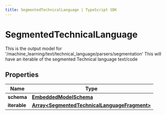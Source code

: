 ```yaml
---
title: SegmentedTechnicalLanguage | TypeScript SDK
---
```



# SegmentedTechnicalLanguage

This is the output model for \'/machine_learning/text/technical_language/parsers/segmentation\'  This will have an iterable of the segmented Technical language text/code

## Properties

Name | Type
------------ | -------------
**schema** | [**EmbeddedModelSchema**](EmbeddedModelSchema)
**iterable** | [**Array&lt;SegmentedTechnicalLanguageFragment&gt;**](SegmentedTechnicalLanguageFragment)


